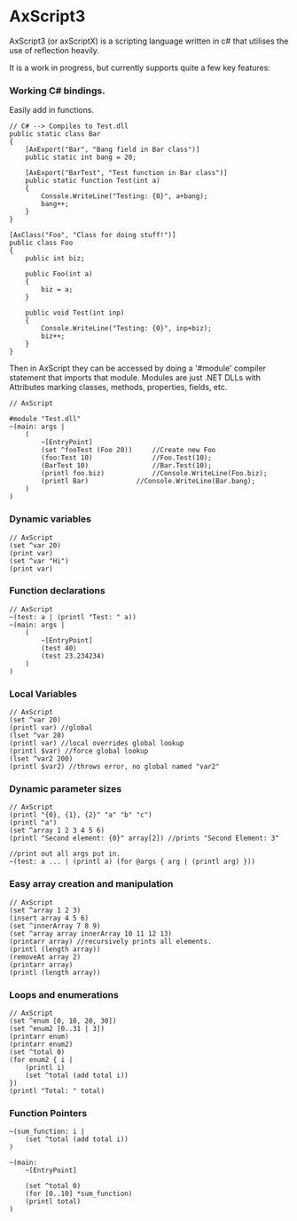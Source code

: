 AxScript3
=========

AxScript3 (or axScriptX) is a scripting language written in c# that utilises the use of reflection heavily.

It is a work in progress, but currently supports quite a few key features:

### Working C# bindings.

Easily add in functions.

	// C# --> Compiles to Test.dll
	public static class Bar
	{
        [AxExport("Bar", "Bang field in Bar class")]
        public static int bang = 20;

        [AxExport("BarTest", "Test function in Bar class")]
		public static function Test(int a)
		{
			Console.WriteLine("Testing: {0}", a+bang);
            bang++;
		}
	}
	
    [AxClass("Foo", "Class for doing stuff!")]
	public class Foo
	{
		public int biz;

        public Foo(int a)
        {
            biz = a;
        }

		public void Test(int inp)
		{
			Console.WriteLine("Testing: {0}", inp+biz);
            biz++;
		}
	}
	
Then in AxScript they can be accessed by doing a '#module' compiler statement that imports that module.
Modules are just .NET DLLs with Attributes marking classes, methods, properties, fields, etc.

    // AxScript

    #module "Test.dll"
    ~(main: args |
        (
            ~[EntryPoint]
            (set ^fooTest (Foo 20))     //Create new Foo
            (foo:Test 10)               //Foo.Test(10);
            (BarTest 10)                //Bar.Test(10);
            (printl foo.biz)            //Console.WriteLine(Foo.biz);
            (printl Bar)            //Console.WriteLine(Bar.bang);
        )
    )
	
### Dynamic variables

	// AxScript
	(set ^var 20)
	(print var)
	(set ^var "Hi")
	(print var)
	
### Function declarations

	// AxScript
	~(test: a | (printl "Test: " a))
	~(main: args |
		(
			~[EntryPoint]
			(test 40)
			(test 23.234234)
		)
	)
	
### Local Variables

	// AxScript
	(set ^var 20)
	(printl var) //global
	(lset ^var 20)
	(printl var) //local overrides global lookup
	(printl $var) //force global lookup
	(lset ^var2 200)
	(printl $var2) //throws error, no global named "var2"
	
### Dynamic parameter sizes

	// AxScript
	(printl "{0}, {1}, {2}" "a" "b" "c")
	(printl "a")
	(set ^array 1 2 3 4 5 6)
	(printl "Second element: {0}" array[2]) //prints "Second Element: 3"
	
	//print out all args put in.
	~(test: a ... | (printl a) (for @args { arg | (printl arg) }))
	
### Easy array creation and manipulation

	// AxScript
	(set ^array 1 2 3)
	(insert array 4 5 6)
	(set ^innerArray 7 8 9)
	(set ^array array innerArray 10 11 12 13)
	(printarr array) //recursively prints all elements.
	(printl (length array))
	(removeAt array 2)
	(printarr array)
	(printl (length array))
	
### Loops and enumerations

	// AxScript
	(set ^enum [0, 10, 20, 30])
	(set ^enum2 [0..31 | 3])
	(printarr enum)
	(printarr enum2)
	(set ^total 0)
	(for enum2 { i |
		(printl i)
		(set ^total (add total i))
	})
	(printl "Total: " total)
	
### Function Pointers
	
	~(sum_function: i | 
		(set ^total (add total i))
	)
	
	~(main:
		~[EntryPoint]
		
		(set ^total 0)
		(for [0..10] *sum_function)
		(printl total)
	)
